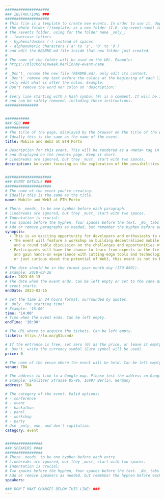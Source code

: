 ```yaml
---
####################
### INSTRUCTIONS ###
####################
# This file is a template to create new events. In order to use it, duplicate
# the whole folder (/template) as a new folder (I.E. /my-event-name) inside of
# the /events folder, using for the folder name _only_:
# - lowercase letters
# - hyphens/dashes (-) instead of spaces
# - alphanumeric characters ('a' to 'z', '0' to '9')
# and edit the README.md file inside that new folder just created.
#
# The name of the folder will be used on the URL. Example:
# https://blockchainweek.berlin/my-event-name
#
# _Don't_ rename the new file (README.md), only edit its content.
# _Don't_ remove any text before the colons at the beginning of each line,
# only edit what is after the colon. Example:
# Don't remove the word nor colon on 'description:'
#
# Every line starting with a hash symbol (#) is a comment. It will be ignored
# and can be safely removed, including these instructions.
###############


###########
### SEO ###
###########
# The title of the page, displayed by the browser on the title of the window.
# Ideally this is the same as the name of the event.
title: Mobile and Web3 at ETH Porto

# Description for this event. This will be rendered as a <meta> tag in the HTML,
# and displayed on the /events page. Keep it short.
# Linebreaks are ignored, but they _must_ start with two spaces.
description: An event focusing on the exploration of the possibilities of blockchain technology on mobile devices.


#####################
### EVENT DETAILS ###
#####################
# The name of the event you're creating.
# Ideally this is the same as the title.
name: Mobile and Web3 at ETH Porto

# There _needs_ to be one hyphen before each paragraph.
# Linebreaks are ignored, but they _must_ start with two spaces.
# Indentation is crucial:
# Two spaces before the hyphen, four spaces before the text. _No_ tabs allowed.
# Add or remove paragraphs as needed, but remember the hyphen before each entry.
synopsis:
  - This is an exciting opportunity for developers and enthusiasts to explore the possibilities of blockchain technology on mobile devices.
  - The event will feature a workshop on building decentralized mobile apps using React Native, a talk on ethOS, 
    and a round table discussion on the challenges and opportunities of bringing blockchain to mobile platforms.
  - Participants will have the chance to learn from experts in the field, exchange ideas with their peers, 
    and gain hands-on experience with cutting-edge tools and technologies. Whether you're a seasoned developer 
    or just curious about the potential of Web3, this event is not to be missed.

# The date should be in the format year-month-day (ISO 8601).
# Example: 2018-02-28
date: 2023-03-15
# The date when the event ends. Can be left empty or set to the same day the
# event starts.
endDate: 2023-03-15

# Set the time in 24 hours format, surrounded by quotes.
# _Only_ the starting time!
# Example: '18:00'
time: '14:00'
# Time when the event ends. Can be left empty.
endTime: '20:00'

# The URL where to acquire the tickets. Can be left empty.
tickets: https://lu.ma/g81uzndz

# If the entrance is free, set zero (0) as the price, or leave it empty.
# _Don't_ write the currency symbol (Euro symbol will be used).
price: 0

# The name of the venue where the event will be held. Can be left empty.
venue: TBA

# The address to link to a Google map. Please test the address on Google Maps.
# Example: Skalitzer Strasse 85-86, 10997 Berlin, Germany
address: TBA

# The category of the event. Valid options:
# - conference
# - event
# - hackathon
# - panel
# - workshop
# - party
# Use _only_ one, and don't capitalize.
category: event


#################
### SPEAKERS ####
#################
# There _needs_ to be one hyphen before each entry.
# Linebreaks are ignored, but they _must_ start with two spaces.
# Indentation is crucial:
# Two spaces before the hyphen, four spaces before the text. _No_ tabs allowed.
# Add or remove speakers as needed, but remember the hyphen before each entry.
speakers:

### DON'T MAKE CHANGES BELOW THIS LINE! ###
---
```


<!-- ### DON'T MAKE CHANGES BELOW THIS LINE! ### -->

<Event-Content/>
